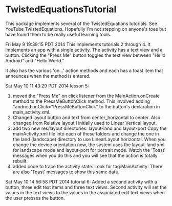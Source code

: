 TwistedEquationsTutorial
========================

This package implements several of the TwistedEquations tutorials.
See YouTube TwistedEquations.  Hopefully I'm not stepping on
anyone's toes but have found them to be really useful learning tools.

Fri May  9 19:39:15 PDT 2014
This implements tutorials 2 through 4.
It implements an app with a single activity.
The activity has a text view and a button.
Clicking the "Press Me" button toggles the 
text view between "Hello Android" and 
"Hello World."

It also has the various 'on...' action
methods and each has a toast item that 
announces when the method is entered.

Sat May 10 11:43:29 PDT 2014
lesson 5:
   1) moved the "Press Me" on click listener from the 
      MainAction.onCreate method to the PressMeButtonClick method.
      This involved adding "android:onClick="PressMeButtonClick"
      to the button's declaration in main_activity.xml.
   2) Changed layout button and text from center_horizontal to 
      center.  Also changed from Relative layout I initially used
      to Linear Vertical layout.
   3) add two new res/layout directories: layout-land and layout-port
      Copy the mainActivity.xml file into each of these folders and 
      change the one in the land (landscape) directory to use 
      LinearLayout horizontal.  When you change the device orientation
      now, the system uses the layout-land xml for landscape mode
      and layout-port for portrait mode.  Watch the 'Toast' messages
      when you do this and you will see that the action is totally 
      rebuilt.
   4) added code to trace the activity state.  Look for tag:MainActivity:
      There are also 'Toast' messages to show this same data.

Sat May 10 14:56:58 PDT 2014
tutorial 6:
    Added a second activity with a button, three edit text items and
    three text views.  Second activity will set the values in the
    text views to the values in the associated edit text views when
    the user presses the button.


